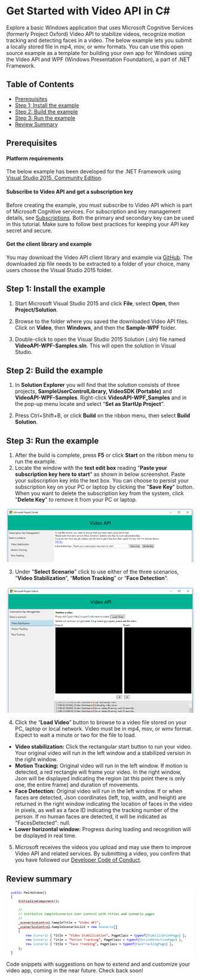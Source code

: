 <!-- 
NavPath: Video API
LinkLabel: Get Started in C#
Url: Video-api/documentation/GetStarted
Weight: 95
-->

# Get Started with Video API in C&#35;


Explore a basic Windows application that uses Microsoft Cognitive Services (formerly Project Oxford) Video API to stabilize videos, recognize motion tracking and detecting faces in a video. The below example lets you submit a locally stored file in mp4, mov, or wmv formats. You can use this open source example as a template for building your own app for Windows using the Video API and WPF (Windows Presentation Foundation), a part of .NET Framework.

## Table of Contents
* 	[Prerequisites](#Prerequisites)
* 	[Step 1: Install the example](#Step1)
* 	[Step 2: Build the example](#Step2)
* 	[Step 3: Run the example](#Step3)
* 	[Review Summary](#Review)   

## <a name="Prerequisites">Prerequisites</a>  
#### Platform requirements
  The below example has been developed for the .NET Framework using [Visual Studio 2015, Community Edition](https://www.visualstudio.com/products/visual-studio-community-vs).  
#### Subscribe to Video API and get a subscription key 
  Before creating the example, you must subscribe to Video API which is part of Microsoft Cognitive services. For subscription and key management details, see [Subscriptions](https://www.microsoft.com/cognitive-services/en-us/sign-up). Both the primary and secondary key can be used in this tutorial. Make sure to follow best practices for keeping your API key secret and secure. 
#### Get the client library and example
  You may download the Video API client library and example via [GitHub](https://github.com/Microsoft/ProjectOxford-ClientSDK/tree/master/Video/Windows). The downloaded zip file needs to be extracted to a folder of your choice, many users choose the Visual Studio 2015 folder.

## <a name="Step1">Step 1: Install the example</a>
1.	Start Microsoft Visual Studio 2015 and click **File**, select **Open**, then **Project/Solution**.

2.	Browse to the folder where you saved the downloaded Video API files. Click on **Video**, then **Windows**, and then the **Sample-WPF** folder.
3.	Double-click to open the Visual Studio 2015 Solution (.sln) file named **VideoAPI-WPF-Samples.sln**. This will open the solution in Visual Studio.

## <a name="Step2">Step 2: Build the example</a>  
1.	In **Solution Explorer** you will find that the solution consists of three projects, **SampleUserControlLibrary, VideoSDK (Portable)** and **VideoAPI-WPF-Samples**. Right-click **VideoAPI-WPF_Samples** and in the pop-up menu locate and select “**Set as StartUp Project**”.

2.	Press Ctrl+Shift+B, or click **Build** on the ribbon menu, then select **Build Solution**.

## <a name="Step3">Step 3: Run the example</a>
1.	After the build is complete, press **F5** or click **Start** on the ribbon menu to run the example.  
2.	Locate the window with the **text edit box** reading "**Paste your subscription key here to start**" as shown in below screenshot. Paste your subscription key into the text box. You can choose to persist your subscription key on your PC or laptop by clicking the "**Save Key**" button. When you want to delete the subscription key from the system, click "**Delete Key**" to remove it from your PC or laptop.

![Video API UI](./Images/VideoAPI.PNG)

3.	Under "**Select Scenario**" click to use either of the three scenarios, “**Video Stabilization**”, “**Motion Tracking**” or “**Face Detection**”. 

![Video API Running Films](./Images/VideoAPiInterface.PNG)  

4.	Click the “**Load Video**” button to browse to a video file stored on your PC, laptop or local network. Video must be in mp4, mov, or wmv format. Expect to wait a minute or two for the file to load.
  * **Video stabilization:** Click the rectangular start button to run your video. Your original video will run in the left window and a stabilized version in the right window.
  * **Motion Tracking:** Original video will run in the left window. If motion is detected, a red rectangle will frame your video. In the right window, Json will be displayed indicating the region (at this point there is only one, the entire frame) and duration of movements.
  * **Face Detection:** Original video will run in the left window. If or when faces are detected, Json coordinates (left, top, width, and height) are returned in the right window indicating the location of faces in the video in pixels, as well as a face ID indicating the tracking number of the person. If no human faces are detected, it will be indicated as "FacesDetected": null.
  * **Lower horizontal window:** Progress during loading and recognition will be displayed in real time.  
5. Microsoft receives the videos you upload and may use them to improve Video API and related services. By submitting a video, you confirm that you have followed our [Developer Code of Conduct](http://go.microsoft.com/fwlink/?LinkId=698895).

## <a name="Review">Review summary</a>

![Video code snippet](./Images/VideoCodesnippet.PNG)  
Code snippets with suggestions on how to extend and and customize your video app, coming in the near future. Check back soon!   

